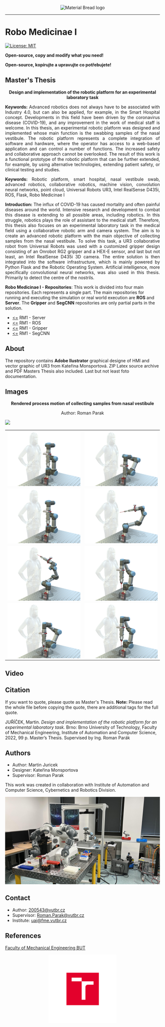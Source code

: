 <p align="center">
  <img src="https://user-images.githubusercontent.com/54715463/155894839-e6a05c2e-aa95-4b53-bb4d-c4cbc1a964b9.png" alt="Material Bread logo">
</p>

***

# Robo Medicinae I
<a href="https://github.com/Steigner/RM1_server/blob/main/LICENSE"><img alt="License: MIT" src="https://black.readthedocs.io/en/stable/_static/license.svg"></a>

**Open-source, copy and modify what you need!**

**Open-source, kopírujte a upravujte co potřebujete!**

<p align="center"><b><h2>Master's Thesis</h2></b></p>
<p align="center"><b>Design and implementation of the robotic platform for an experimental laboratory task</b></p>

<p align="justify"> <b>Keywords:</b> Advanced robotics does not always have to be associated with Industry 4.0, but can also be applied, for example, in the Smart Hospital concept. Developments in this field have been driven by the coronavirus disease (COVID-19), and any improvement in the work of medical staff is welcome. In this thesis, an experimental robotic platform was designed and implemented whose main function is the swabbing samples of the nasal vestibule. The robotic platform represents a complete integration of software and hardware, where the operator has access to a web-based application and can control a number of functions. The increased safety and collaborative approach cannot be overlooked. The result of this work is a functional prototype of the robotic platform that can be further extended, for example, by using alternative technologies, extending patient safety, or clinical testing and studies.</p>

<p align="justify"> <b>Keywords:</b> Robotic platform, smart hospital, nasal vestibule swab, advanced robotics, collaborative robotics, machine vision, convolution neural networks, point cloud, Universal Robots UR3, Intel RealSense D435i, ROS, Flask, Robo Medicinae I </p>

<p align="justify"> <b>Introduction:</b> The influx of COVID-19 has caused mortality and often painful diseases around the world. Intensive research and development to combat this disease is extending to all possible areas, including robotics. In this struggle, robotics plays the role of assistant to the medical staff. Therefore, this thesis also focuses on an experimental laboratory task in the medical field using a collaborative robotic arm and camera system. The aim is to create an advanced robotic platform with the main objective of collecting samples from the nasal vestibule. To solve this task, a UR3 collaborative robot from Universal Robots was used with a customized gripper design consisting of an Onrobot RG2 gripper and a HEX-E sensor, and last but not least, an Intel RealSense D435i 3D camera. The entire solution is then integrated into the software infrastructure, which is mainly powered by Python Flask and the Robotic Operating System. Artificial intelligence, more specifically convolutional neural networks, was also used in this thesis. Primarily to detect the centre of the nostrils.</p>

**Robo Medicinae I - Repositories**:
This work is divided into four main repositories. Each represents a single part. The main repositories for running and executing the simulation or real world execution are **ROS** and **Server**. The **Gripper** and **SegCNN** repositories are only partial parts in the solution.

+ [<=](https://github.com/Steigner/RM1_server) RM1 - Server
+ [<=](https://github.com/Steigner/RM1_ROS) RM1 - ROS         
+ [<=](https://github.com/Steigner/RM1_Gripper) RM1 - Gripper
+ [<=](https://github.com/Steigner/RM1_SegCNN) RM1 - SegCNN

## About
The repository contains **Adobe Ilustrator** graphical designe of HMI and vector graphic of UR3 from Kateřina Monsportová. ZIP Latex source archive and PDF Masters Thesis also included. Last but not least foto documentation.

## Images
<p align="center"><b>Rendered process motion of collecting samples from nasal vestibule</b></p>

<p align="center">Author: Roman Parak</p>

<img src="src/Robo_Medicae.png">

<table>
  <tr>
    <td><img src="src/Process_Part_1.png"></td>
    <td><img src="src/Process_Part_2.png"></td>
  </tr>
  <tr>
    <td><img src="src/Process_Part_3.png"></td>
    <td><img src="src/Process_Part_4.png"></td>
  </tr>
  <tr>
    <td><img src="src/Process_Part_5.png"></td>
    <td><img src="src/Process_Part_6.png"></td>
  </tr>
  <tr>
    <td><img src="src/Process_Part_7.png"></td>
    <td><img src="src/Process_Part_8.png"></td>
  </tr>
</table>

## Video

## Citation
If you want to quote, please quote as Master's Thesis.
**Note:** Please read the whole file before copying the quote, there are additional tags for the full quote.

JUŘÍČEK, Martin. _Design and implementation of the robotic platform for an experimental
laboratory task._ Brno: Brno University of Technology, Faculty of Mechanical
Engineering, Institute of Automation and Computer Science, 2022, 99 p. Master’s
Thesis. Supervised by Ing. Roman Parák

## Authors

* Author: Martin Juricek
* Designer: Kateřina Monsportova
* Supervisor: Roman Parak

This work was created in collaboration with Institute of Automation and Computer Science, Cybernetics and Robotics Division.

<img src="src/yumi_ur.jpg">

## Contact

* Author: 200543@vutbr.cz
* Supervisor: Roman.Parak@vutbr.cz
* Institute: uai@fme.vutbr.cz

## References

[Faculty of Mechanical Engineering BUT](https://www.fme.vutbr.cz/en)

<p align="center"><img src="src/logo.png"></p>
